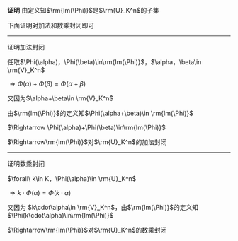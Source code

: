**证明**
由定义知$\rm{Im(\Phi)}$是$\rm{U}_K^n$的子集

下面证明对加法和数乘封闭即可

---
证明加法封闭

任取$\Phi(\alpha)，\Phi(\beta)\in\rm{Im(\Phi)}$，$\alpha，\beta\in \rm{V}_K^n$

$\Rightarrow
\Phi(\alpha)+\Phi(\beta)=\Phi(\alpha+\beta)$

又因为$\alpha+\beta\in \rm{V}_K^n$

由$\rm{Im(\Phi)}$的定义知$\Phi(\alpha+\beta)\in
\rm{Im(\Phi)}$

$\Rightarrow
\Phi(\alpha)+\Phi(\beta)\in\rm{Im(\Phi)}$

$\Rightarrow\rm{Im(\Phi)}$对$\rm{U}_K^n$的加法封闭

---
证明数乘封闭

$\forall\ k\in K，\Phi(\alpha)\in \rm{U}_K^n$

$\Rightarrow k\cdot\Phi(\alpha)
=\Phi(k\cdot\alpha)$

又因为 $k\cdot\alpha\in \rm{V}_K^n$，由$\rm{Im(\Phi)}$的定义知$\Phi(k\cdot\alpha)\in\rm{Im(\Phi)}$

$\Rightarrow\rm{Im(\Phi)}$对$\rm{U}_K^n$的数乘封闭